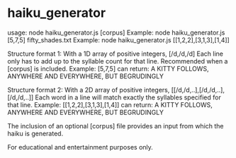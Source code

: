 # haiku_generator
usage: node haiku_generator.js <structure> [corpus]
Example: node haiku_generator.js [5,7,5] fifty_shades.txt
Example: node haiku_generator.js [[1,2,2],[3,1,3],[1,4]]

Structure format 1:
With a 1D array of positive integers, [/d,/d,/d]
Each line only has to add up to the syllable count for that line.
Recommended when a [corpus] is included.
Example: [5,7,5] can return:
A KITTY FOLLOWS, ANYWHERE AND EVERYWHERE, BUT BEGRUDINGLY

Structure format 2:
With a 2D array of positive integers, [[/d,/d,..],[/d,/d,..],[/d,/d,..]]
Each word in a line will match exactly the syllables specified for that line.
Example: [[1,2,2],[3,1,3],[1,4]] can return:
A KITTY FOLLOWS, ANYWHERE AND EVERYWHERE, BUT BEGRUDINGLY

The inclusion of an optional [corpus] file provides an input
from which the haiku is generated.

For educational and entertainment purposes only.
